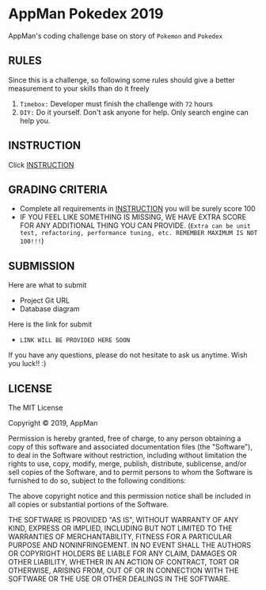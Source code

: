 # AppMan Pokedex 2019

AppMan's coding challenge base on story of `Pokemon` and `Pokedex`

## RULES

Since this is a challenge, so following some rules should give a better measurement to your skills than do it freely

1. `Timebox:` Developer must finish the challenge with `72` hours
2. `DIY:` Do it yourself. Don't ask anyone for help. Only search engine can help you.

## INSTRUCTION

Click [INSTRUCTION](./INSTRUCTION.md)

## GRADING CRITERIA

- Complete all requirements in [INSTRUCTION](./INSTRUCTION.md) you will be surely score 100
- IF YOU FEEL LIKE SOMETHING IS MISSING, WE HAVE EXTRA SCORE FOR ANY ADDITIONAL THING YOU CAN PROVIDE. (`Extra can be unit test, refactoring, performance tuning, etc. REMEMBER MAXIMUM IS NOT 100!!!`)

## SUBMISSION

Here are what to submit

- Project Git URL
- Database diagram

Here is the link for submit

- `LINK WILL BE PROVIDED HERE SOON`

If you have any questions, please do not hesitate to ask us anytime. Wish you luck!! :)

## LICENSE

The MIT License

Copyright © 2019, AppMan

Permission is hereby granted, free of charge, to any person obtaining a copy of this software and associated documentation files (the "Software"), to deal in the Software without restriction, including without limitation the rights to use, copy, modify, merge, publish, distribute, sublicense, and/or sell copies of the Software, and to permit persons to whom the Software is furnished to do so, subject to the following conditions:

The above copyright notice and this permission notice shall be included in all copies or substantial portions of the Software.

THE SOFTWARE IS PROVIDED "AS IS", WITHOUT WARRANTY OF ANY KIND, EXPRESS OR IMPLIED, INCLUDING BUT NOT LIMITED TO THE WARRANTIES OF MERCHANTABILITY, FITNESS FOR A PARTICULAR PURPOSE AND NONINFRINGEMENT. IN NO EVENT SHALL THE AUTHORS OR COPYRIGHT HOLDERS BE LIABLE FOR ANY CLAIM, DAMAGES OR OTHER LIABILITY, WHETHER IN AN ACTION OF CONTRACT, TORT OR OTHERWISE, ARISING FROM, OUT OF OR IN CONNECTION WITH THE SOFTWARE OR THE USE OR OTHER DEALINGS IN THE SOFTWARE.
